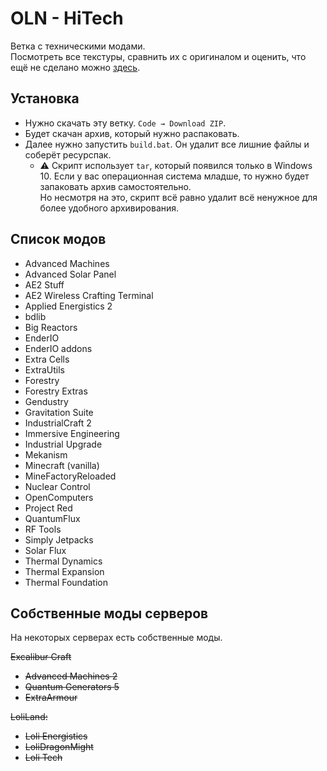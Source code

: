 # OLN - HiTech

Ветка с техническими модами.  
Посмотреть все текстуры, сравнить их с оригиналом и оценить, что ещё не сделано можно [здесь](https://o6i7ry.onrender.com/files/OLN/HiTech).

## Установка

+ Нужно скачать эту ветку. `Code → Download ZIP`.  
+ Будет скачан архив, который нужно распаковать.  
+ Далее нужно запустить `build.bat`. Он удалит все лишние файлы и соберёт ресурспак.
  + ⚠ Скрипт использует `tar`, который появился только в Windows 10. Если у вас операционная система младше, то нужно будет запаковать архив самостоятельно.  
  Но несмотря на это, скрипт всё равно удалит всё ненужное для более удобного архивирования.

## Список модов

+ Advanced Machines
+ Advanced Solar Panel
+ AE2 Stuff
+ AE2 Wireless Crafting Terminal
+ Applied Energistics 2
+ bdlib
+ Big Reactors
+ EnderIO
+ EnderIO addons
+ Extra Cells
+ ExtraUtils
+ Forestry
+ Forestry Extras
+ Gendustry
+ Gravitation Suite
+ IndustrialCraft 2
+ Immersive Engineering
+ Industrial Upgrade
+ Mekanism
+ Minecraft (vanilla)
+ MineFactoryReloaded
+ Nuclear Control
+ OpenComputers
+ Project Red
+ QuantumFlux
+ RF Tools
+ Simply Jetpacks
+ Solar Flux
+ Thermal Dynamics
+ Thermal Expansion
+ Thermal Foundation

## Собственные моды серверов

На некоторых серверах есть собственные моды.

~~Excalibur Craft~~
+ ~~Advanced Machines 2~~
+ ~~Quantum Generators 5~~
+ ~~ExtraArmour~~

~~LoliLand:~~
+ ~~Loli Energistics~~
+ ~~LoliDragonMight~~
+ ~~Loli Tech~~
